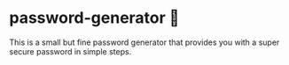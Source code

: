 # password-generator 🔑
This is a small but fine password generator that provides you with a super secure password in simple steps.
